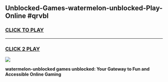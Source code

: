 
## Unblocked-Games-watermelon-unblocked-Play-Online #qrvbl
<h3>
<a href="https://news.freeplayer.one?title=watermelon-unblocked&ref=3">CLICK TO PLAY</a></h3>
<hr>

<h3>
<a href="https://news.freeplayer.one?title=watermelon-unblocked&ref=3">CLICK 2 PLAY</a>
  
</h3>

<a href="https://news.freeplayer.one?title=watermelon-unblocked&ref=3"><img src="https://clearcache.store/games.png"></a>


**watermelon-unblocked games unblocked: Your Gateway to Fun and Accessible Online Gaming**
